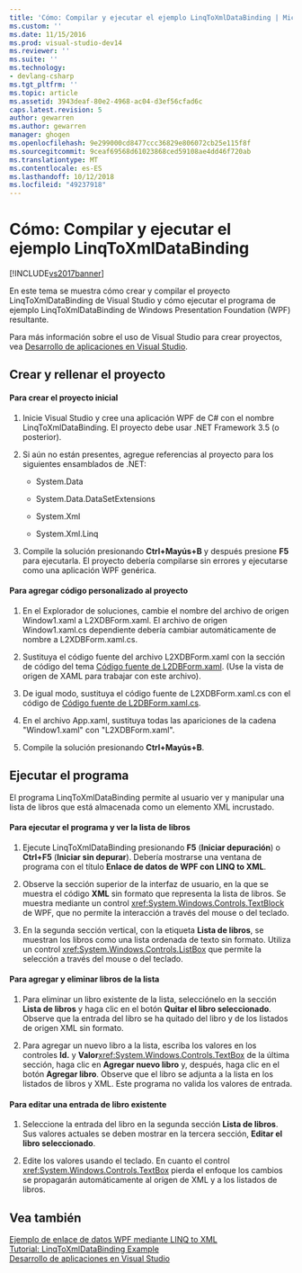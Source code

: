 ```yaml
---
title: 'Cómo: Compilar y ejecutar el ejemplo LinqToXmlDataBinding | Microsoft Docs'
ms.custom: ''
ms.date: 11/15/2016
ms.prod: visual-studio-dev14
ms.reviewer: ''
ms.suite: ''
ms.technology:
- devlang-csharp
ms.tgt_pltfrm: ''
ms.topic: article
ms.assetid: 3943deaf-80e2-4968-ac04-d3ef56cfad6c
caps.latest.revision: 5
author: gewarren
ms.author: gewarren
manager: ghogen
ms.openlocfilehash: 9e299000cd8477ccc36829e806072cb25e115f8f
ms.sourcegitcommit: 9ceaf69568d61023868ced59108ae4dd46f720ab
ms.translationtype: MT
ms.contentlocale: es-ES
ms.lasthandoff: 10/12/2018
ms.locfileid: "49237918"
---
```

# <a name="how-to-build-and-run-the-linqtoxmldatabinding-example"></a>Cómo: Compilar y ejecutar el ejemplo LinqToXmlDataBinding
[!INCLUDE[vs2017banner](../includes/vs2017banner.md)]

En este tema se muestra cómo crear y compilar el proyecto LinqToXmlDataBinding de Visual Studio  y cómo ejecutar el programa de ejemplo LinqToXmlDataBinding de Windows Presentation Foundation (WPF) resultante.  
  
 Para más información sobre el uso de Visual Studio para crear proyectos, vea [Desarrollo de aplicaciones en Visual Studio](http://msdn.microsoft.com/en-us/97490c1b-a247-41fb-8f2c-bc4c201eff68).  
  
## <a name="creating-and-populating-the-project"></a>Crear y rellenar el proyecto  
  
#### <a name="to-create-the-starting-project"></a>Para crear el proyecto inicial  
  
1.  Inicie Visual Studio y cree una aplicación WPF de C# con el nombre LinqToXmlDataBinding. El proyecto debe usar .NET Framework 3.5 (o posterior).  
  
2.  Si aún no están presentes, agregue referencias al proyecto para los siguientes ensamblados de .NET:  
  
    -   System.Data  
  
    -   System.Data.DataSetExtensions  
  
    -   System.Xml  
  
    -   System.Xml.Linq  
  
3.  Compile la solución presionando **Ctrl+Mayús+B** y después presione **F5** para ejecutarla. El proyecto debería compilarse sin errores y ejecutarse como una aplicación WPF genérica.  
  
#### <a name="to-add-custom-code-to-the-project"></a>Para agregar código personalizado al proyecto  
  
1.  En el Explorador de soluciones, cambie el nombre del archivo de origen Window1.xaml a L2XDBForm.xaml. El archivo de origen Window1.xaml.cs dependiente debería cambiar automáticamente de nombre a L2XDBForm.xaml.cs.  
  
2.  Sustituya el código fuente del archivo L2XDBForm.xaml con la sección de código del tema [Código fuente de L2DBForm.xaml](../designers/l2dbform-xaml-source-code.md). (Use la vista de origen de XAML para trabajar con este archivo).  
  
3.  De igual modo, sustituya el código fuente de L2XDBForm.xaml.cs con el código de [Código fuente de L2DBForm.xaml.cs](../designers/l2dbform-xaml-cs-source-code.md).  
  
4.  En el archivo App.xaml, sustituya todas las apariciones de la cadena "Window1.xaml" con "L2XDBForm.xaml".  
  
5.  Compile la solución presionando **Ctrl+Mayús+B**.  
  
## <a name="running-the-program"></a>Ejecutar el programa  
 El programa LinqToXmlDataBinding permite al usuario ver y manipular una lista de libros que está almacenada como un elemento XML incrustado.  
  
#### <a name="to-run-the-program-and-view-the-book-list"></a>Para ejecutar el programa y ver la lista de libros  
  
1.  Ejecute LinqToXmlDataBinding presionando **F5** (**Iniciar depuración**) o **Ctrl+F5** (**Iniciar sin depurar**). Debería mostrarse una ventana de programa con el título **Enlace de datos de WPF con LINQ to XML**.  
  
2.  Observe la sección superior de la interfaz de usuario, en la que se muestra el código **XML** sin formato que representa la lista de libros. Se muestra mediante un control <xref:System.Windows.Controls.TextBlock> de WPF, que no permite la interacción a través del mouse o del teclado.  
  
3.  En la segunda sección vertical, con la etiqueta **Lista de libros**, se muestran los libros como una lista ordenada de texto sin formato. Utiliza un control <xref:System.Windows.Controls.ListBox> que permite la selección a través del mouse o del teclado.  
  
#### <a name="to-add-and-delete-books-from-the-list"></a>Para agregar y eliminar libros de la lista  
  
1.  Para eliminar un libro existente de la lista, selecciónelo en la sección **Lista de libros** y haga clic en el botón **Quitar el libro seleccionado**. Observe que la entrada del libro se ha quitado del libro y de los listados de origen XML sin formato.  
  
2.  Para agregar un nuevo libro a la lista, escriba los valores en los controles **Id.** y **Valor**<xref:System.Windows.Controls.TextBox> de la última sección, haga clic en **Agregar nuevo libro** y, después, haga clic en el botón **Agregar libro**. Observe que el libro se adjunta a la lista en los listados de libros y XML. Este programa no valida los valores de entrada.  
  
#### <a name="to-edit-an-existing-book-entry"></a>Para editar una entrada de libro existente  
  
1.  Seleccione la entrada del libro en la segunda sección **Lista de libros**. Sus valores actuales se deben mostrar en la tercera sección, **Editar el libro seleccionado**.  
  
2.  Edite los valores usando el teclado. En cuanto el control <xref:System.Windows.Controls.TextBox> pierda el enfoque los cambios se propagarán automáticamente al origen de XML y a los listados de libros.  
  
## <a name="see-also"></a>Vea también  
 [Ejemplo de enlace de datos WPF mediante LINQ to XML](../designers/wpf-data-binding-using-linq-to-xml-example.md)   
 [Tutorial: LinqToXmlDataBinding Example](../designers/walkthrough-linqtoxmldatabinding-example.md)   
 [Desarrollo de aplicaciones en Visual Studio](http://msdn.microsoft.com/en-us/97490c1b-a247-41fb-8f2c-bc4c201eff68)




